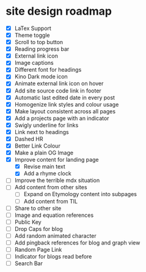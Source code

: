 # site design roadmap

- [x] LaTex Support
- [x] Theme toggle
- [x] Scroll to top button
- [x] Reading progress bar
- [x] External link icon
- [x] Image captions
- [x] Different font for headings
- [x] Kino Dark mode icon
- [x] Animate external link icon on hover
- [x] Add site source code link in footer
- [x] Automatic last edited date in every post
- [x] Homogenize link styles and colour usage
- [x] Make layout consistent across all pages
- [x] Add a projects page with an indicator
- [x] Swigly underline for links
- [x] Link next to headings
- [x] Dashed HR
- [x] Better Link Colour
- [x] Make a plain OG Image
- [x] Improve content for landing page
  - [x] Revise main text
  - [x] Add a rhyme clock
- [ ] Improve the terrible mdx situation
- [ ] Add content from other sites
  - [ ] Expand on Etymology content into subpages
  - [ ] Add content from TIL
- [ ] Share to other site
- [ ] Image and equation references
- [ ] Public Key
- [ ] Drop Caps for blog
- [ ] Add random animated character
- [ ] Add pingback references for blog and graph view
- [ ] Random Page Link
- [ ] Indicator for blogs read before
- [ ] Search Bar
